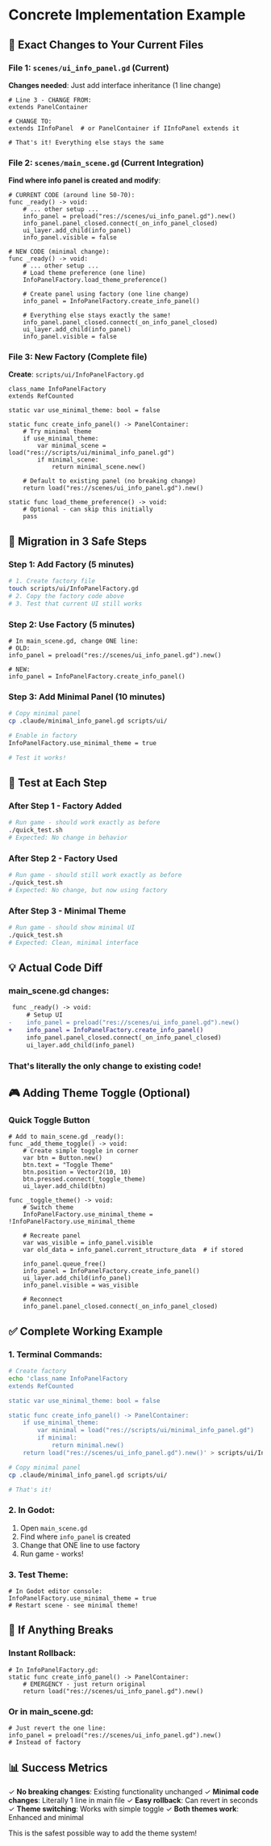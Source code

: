 # Concrete Implementation Example

## 🎯 Exact Changes to Your Current Files

### File 1: `scenes/ui_info_panel.gd` (Current)
**Changes needed**: Just add interface inheritance (1 line change)

```gdscript
# Line 3 - CHANGE FROM:
extends PanelContainer

# CHANGE TO:
extends IInfoPanel  # or PanelContainer if IInfoPanel extends it

# That's it! Everything else stays the same
```

### File 2: `scenes/main_scene.gd` (Current Integration)
**Find where info panel is created and modify**:

```gdscript
# CURRENT CODE (around line 50-70):
func _ready() -> void:
    # ... other setup ...
    info_panel = preload("res://scenes/ui_info_panel.gd").new()
    info_panel.panel_closed.connect(_on_info_panel_closed)
    ui_layer.add_child(info_panel)
    info_panel.visible = false

# NEW CODE (minimal change):
func _ready() -> void:
    # ... other setup ...
    # Load theme preference (one line)
    InfoPanelFactory.load_theme_preference()
    
    # Create panel using factory (one line change)
    info_panel = InfoPanelFactory.create_info_panel()
    
    # Everything else stays exactly the same!
    info_panel.panel_closed.connect(_on_info_panel_closed)
    ui_layer.add_child(info_panel)
    info_panel.visible = false
```

### File 3: New Factory (Complete file)
**Create**: `scripts/ui/InfoPanelFactory.gd`

```gdscript
class_name InfoPanelFactory
extends RefCounted

static var use_minimal_theme: bool = false

static func create_info_panel() -> PanelContainer:
    # Try minimal theme
    if use_minimal_theme:
        var minimal_scene = load("res://scripts/ui/minimal_info_panel.gd")
        if minimal_scene:
            return minimal_scene.new()
    
    # Default to existing panel (no breaking change)
    return load("res://scenes/ui_info_panel.gd").new()

static func load_theme_preference() -> void:
    # Optional - can skip this initially
    pass
```

## 🔄 Migration in 3 Safe Steps

### Step 1: Add Factory (5 minutes)
```bash
# 1. Create factory file
touch scripts/ui/InfoPanelFactory.gd
# 2. Copy the factory code above
# 3. Test that current UI still works
```

### Step 2: Use Factory (5 minutes)
```gdscript
# In main_scene.gd, change ONE line:
# OLD:
info_panel = preload("res://scenes/ui_info_panel.gd").new()

# NEW:
info_panel = InfoPanelFactory.create_info_panel()
```

### Step 3: Add Minimal Panel (10 minutes)
```bash
# Copy minimal panel
cp .claude/minimal_info_panel.gd scripts/ui/

# Enable in factory
InfoPanelFactory.use_minimal_theme = true

# Test it works!
```

## 🧪 Test at Each Step

### After Step 1 - Factory Added
```bash
# Run game - should work exactly as before
./quick_test.sh
# Expected: No change in behavior
```

### After Step 2 - Factory Used
```bash
# Run game - should still work exactly as before
./quick_test.sh
# Expected: No change, but now using factory
```

### After Step 3 - Minimal Theme
```bash
# Run game - should show minimal UI
./quick_test.sh
# Expected: Clean, minimal interface
```

## 💡 Actual Code Diff

### main_scene.gd changes:
```diff
 func _ready() -> void:
     # Setup UI
-    info_panel = preload("res://scenes/ui_info_panel.gd").new()
+    info_panel = InfoPanelFactory.create_info_panel()
     info_panel.panel_closed.connect(_on_info_panel_closed)
     ui_layer.add_child(info_panel)
```

### That's literally the only change to existing code!

## 🎮 Adding Theme Toggle (Optional)

### Quick Toggle Button
```gdscript
# Add to main_scene.gd _ready():
func _add_theme_toggle() -> void:
    # Create simple toggle in corner
    var btn = Button.new()
    btn.text = "Toggle Theme"
    btn.position = Vector2(10, 10)
    btn.pressed.connect(_toggle_theme)
    ui_layer.add_child(btn)

func _toggle_theme() -> void:
    # Switch theme
    InfoPanelFactory.use_minimal_theme = !InfoPanelFactory.use_minimal_theme
    
    # Recreate panel
    var was_visible = info_panel.visible
    var old_data = info_panel.current_structure_data  # if stored
    
    info_panel.queue_free()
    info_panel = InfoPanelFactory.create_info_panel()
    ui_layer.add_child(info_panel)
    info_panel.visible = was_visible
    
    # Reconnect
    info_panel.panel_closed.connect(_on_info_panel_closed)
```

## ✅ Complete Working Example

### 1. Terminal Commands:
```bash
# Create factory
echo 'class_name InfoPanelFactory
extends RefCounted

static var use_minimal_theme: bool = false

static func create_info_panel() -> PanelContainer:
    if use_minimal_theme:
        var minimal = load("res://scripts/ui/minimal_info_panel.gd")
        if minimal:
            return minimal.new()
    return load("res://scenes/ui_info_panel.gd").new()' > scripts/ui/InfoPanelFactory.gd

# Copy minimal panel
cp .claude/minimal_info_panel.gd scripts/ui/

# That's it!
```

### 2. In Godot:
1. Open `main_scene.gd`
2. Find where `info_panel` is created
3. Change that ONE line to use factory
4. Run game - works!

### 3. Test Theme:
```gdscript
# In Godot editor console:
InfoPanelFactory.use_minimal_theme = true
# Restart scene - see minimal theme!
```

## 🚨 If Anything Breaks

### Instant Rollback:
```gdscript
# In InfoPanelFactory.gd:
static func create_info_panel() -> PanelContainer:
    # EMERGENCY - just return original
    return load("res://scenes/ui_info_panel.gd").new()
```

### Or in main_scene.gd:
```gdscript
# Just revert the one line:
info_panel = preload("res://scenes/ui_info_panel.gd").new()
# Instead of factory
```

## 📊 Success Metrics

✓ **No breaking changes**: Existing functionality unchanged
✓ **Minimal code changes**: Literally 1 line in main file
✓ **Easy rollback**: Can revert in seconds
✓ **Theme switching**: Works with simple toggle
✓ **Both themes work**: Enhanced and minimal

This is the safest possible way to add the theme system!
